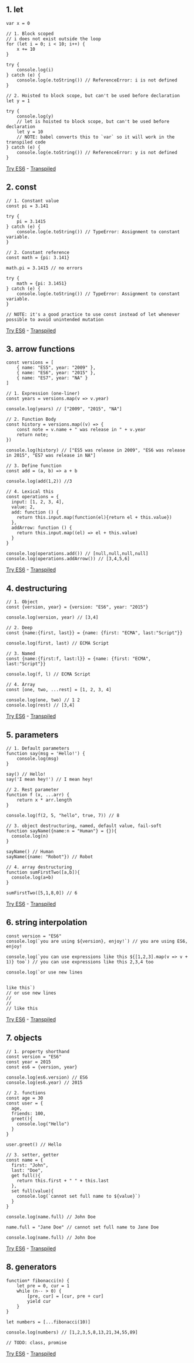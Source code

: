## 1. let       		
``` 
var x = 0

// 1. Block scoped
// i does not exist outside the loop
for (let i = 0; i < 10; i++) {
    x += 10
}

try {
    console.log(i)
} catch (e) {
    console.log(e.toString()) // ReferenceError: i is not defined
}

// 2. Hoisted to block scope, but can't be used before declaration
let y = 1

try {
	console.log(y)
	// let is hoisted to block scope, but can't be used before declaration
    let y = 10
	// NOTE: babel converts this to `var` so it will work in the transpiled code
} catch (e) {
    console.log(e.toString()) // ReferenceError: y is not defined
}
```
<a target="_blank" href="https://babeljs.io/repl/#?evaluate=true&presets=stage-3&code=var%20x%20%3D%200%0D%0A%0D%0A%2F%2F%201.%20Block%20scoped%0D%0A%2F%2F%20i%20does%20not%20exist%20outside%20the%20loop%0D%0Afor%20(let%20i%20%3D%200%3B%20i%20%3C%2010%3B%20i%2B%2B)%20%7B%0D%0A%20%20%20%20x%20%2B%3D%2010%0D%0A%7D%0D%0A%0D%0Atry%20%7B%0D%0A%20%20%20%20console.log(i)%0D%0A%7D%20catch%20(e)%20%7B%0D%0A%20%20%20%20console.log(e.toString())%20%2F%2F%20ReferenceError%3A%20i%20is%20not%20defined%0D%0A%7D%0D%0A%0D%0A%2F%2F%202.%20Hoisted%20to%20block%20scope%2C%20but%20can't%20be%20used%20before%20declaration%0D%0Alet%20y%20%3D%201%0D%0A%0D%0Atry%20%7B%0D%0A%09console.log(y)%0D%0A%09%2F%2F%20let%20is%20hoisted%20to%20block%20scope%2C%20but%20can't%20be%20used%20before%20declaration%0D%0A%20%20%20%20let%20y%20%3D%2010%0D%0A%09%2F%2F%20NOTE%3A%20babel%20converts%20this%20to%20%60var%60%20so%20it%20will%20work%20in%20the%20transpiled%20code%0D%0A%7D%20catch%20(e)%20%7B%0D%0A%20%20%20%20console.log(e.toString())%20%2F%2F%20ReferenceError%3A%20y%20is%20not%20defined%0D%0A%7D">Try ES6</a> - <a target="_blank" href="https://babeljs.io/repl/#?evaluate=true&presets=es2015%2Cstage-3&code=var%20x%20%3D%200%0D%0A%0D%0A%2F%2F%201.%20Block%20scoped%0D%0A%2F%2F%20i%20does%20not%20exist%20outside%20the%20loop%0D%0Afor%20(let%20i%20%3D%200%3B%20i%20%3C%2010%3B%20i%2B%2B)%20%7B%0D%0A%20%20%20%20x%20%2B%3D%2010%0D%0A%7D%0D%0A%0D%0Atry%20%7B%0D%0A%20%20%20%20console.log(i)%0D%0A%7D%20catch%20(e)%20%7B%0D%0A%20%20%20%20console.log(e.toString())%20%2F%2F%20ReferenceError%3A%20i%20is%20not%20defined%0D%0A%7D%0D%0A%0D%0A%2F%2F%202.%20Hoisted%20to%20block%20scope%2C%20but%20can't%20be%20used%20before%20declaration%0D%0Alet%20y%20%3D%201%0D%0A%0D%0Atry%20%7B%0D%0A%09console.log(y)%0D%0A%09%2F%2F%20let%20is%20hoisted%20to%20block%20scope%2C%20but%20can't%20be%20used%20before%20declaration%0D%0A%20%20%20%20let%20y%20%3D%2010%0D%0A%09%2F%2F%20NOTE%3A%20babel%20converts%20this%20to%20%60var%60%20so%20it%20will%20work%20in%20the%20transpiled%20code%0D%0A%7D%20catch%20(e)%20%7B%0D%0A%20%20%20%20console.log(e.toString())%20%2F%2F%20ReferenceError%3A%20y%20is%20not%20defined%0D%0A%7D">Transpiled</a>

## 2. const       		
``` 
// 1. Constant value
const pi = 3.141

try {
    pi = 3.1415
} catch (e) {
    console.log(e.toString()) // TypeError: Assignment to constant variable.
}

// 2. Constant reference
const math = {pi: 3.141} 

math.pi = 3.1415 // no errors

try {
    math = {pi: 3.1451}
} catch (e) {
    console.log(e.toString()) // TypeError: Assignment to constant variable.
}

// NOTE: it's a good practice to use const instead of let whenever possible to avoid unintended mutation
```
<a target="_blank" href="https://babeljs.io/repl/#?evaluate=true&presets=stage-3&code=%2F%2F%201.%20Constant%20value%0D%0Aconst%20pi%20%3D%203.141%0D%0A%0D%0Atry%20%7B%0D%0A%20%20%20%20pi%20%3D%203.1415%0D%0A%7D%20catch%20(e)%20%7B%0D%0A%20%20%20%20console.log(e.toString())%20%2F%2F%20TypeError%3A%20Assignment%20to%20constant%20variable.%0D%0A%7D%0D%0A%0D%0A%2F%2F%202.%20Constant%20reference%0D%0Aconst%20math%20%3D%20%7Bpi%3A%203.141%7D%20%0D%0A%0D%0Amath.pi%20%3D%203.1415%20%2F%2F%20no%20errors%0D%0A%0D%0Atry%20%7B%0D%0A%20%20%20%20math%20%3D%20%7Bpi%3A%203.1451%7D%0D%0A%7D%20catch%20(e)%20%7B%0D%0A%20%20%20%20console.log(e.toString())%20%2F%2F%20TypeError%3A%20Assignment%20to%20constant%20variable.%0D%0A%7D%0D%0A%0D%0A%2F%2F%20NOTE%3A%20it's%20a%20good%20practice%20to%20use%20const%20instead%20of%20let%20whenever%20possible%20to%20avoid%20unintended%20mutation">Try ES6</a> - <a target="_blank" href="https://babeljs.io/repl/#?evaluate=true&presets=es2015%2Cstage-3&code=%2F%2F%201.%20Constant%20value%0D%0Aconst%20pi%20%3D%203.141%0D%0A%0D%0Atry%20%7B%0D%0A%20%20%20%20pi%20%3D%203.1415%0D%0A%7D%20catch%20(e)%20%7B%0D%0A%20%20%20%20console.log(e.toString())%20%2F%2F%20TypeError%3A%20Assignment%20to%20constant%20variable.%0D%0A%7D%0D%0A%0D%0A%2F%2F%202.%20Constant%20reference%0D%0Aconst%20math%20%3D%20%7Bpi%3A%203.141%7D%20%0D%0A%0D%0Amath.pi%20%3D%203.1415%20%2F%2F%20no%20errors%0D%0A%0D%0Atry%20%7B%0D%0A%20%20%20%20math%20%3D%20%7Bpi%3A%203.1451%7D%0D%0A%7D%20catch%20(e)%20%7B%0D%0A%20%20%20%20console.log(e.toString())%20%2F%2F%20TypeError%3A%20Assignment%20to%20constant%20variable.%0D%0A%7D%0D%0A%0D%0A%2F%2F%20NOTE%3A%20it's%20a%20good%20practice%20to%20use%20const%20instead%20of%20let%20whenever%20possible%20to%20avoid%20unintended%20mutation">Transpiled</a>

## 3. arrow functions       		
``` 
const versions = [
    { name: "ES5", year: "2009" },
    { name: "ES6", year: "2015" },
    { name: "ES7", year: "NA" }
]

// 1. Expression (one-liner)  
const years = versions.map(v => v.year)

console.log(years) // ["2009", "2015", "NA"]

// 2. Function Body
const history = versions.map((v) => {
    const note = v.name + " was release in " + v.year
    return note;
})

console.log(history) // ["ES5 was release in 2009", "ES6 was release in 2015", "ES7 was release in NA"]

// 3. Define function
const add = (a, b) => a + b

console.log(add(1,2)) //3

// 4. Lexical this
const operations = {
  input: [1, 2, 3, 4],
  value: 2,
  add: function () {
    return this.input.map(function(el){return el + this.value})
  },
  addArrow: function () {
    return this.input.map((el) => el + this.value)
  }
}

console.log(operations.add()) // [null,null,null,null]
console.log(operations.addArrow()) // [3,4,5,6]
```
<a target="_blank" href="https://babeljs.io/repl/#?evaluate=true&presets=stage-3&code=const%20versions%20%3D%20%5B%0D%0A%20%20%20%20%7B%20name%3A%20%22ES5%22%2C%20year%3A%20%222009%22%20%7D%2C%0D%0A%20%20%20%20%7B%20name%3A%20%22ES6%22%2C%20year%3A%20%222015%22%20%7D%2C%0D%0A%20%20%20%20%7B%20name%3A%20%22ES7%22%2C%20year%3A%20%22NA%22%20%7D%0D%0A%5D%0D%0A%0D%0A%2F%2F%201.%20Expression%20(one-liner)%20%20%0D%0Aconst%20years%20%3D%20versions.map(v%20%3D%3E%20v.year)%0D%0A%0D%0Aconsole.log(years)%20%2F%2F%20%5B%222009%22%2C%20%222015%22%2C%20%22NA%22%5D%0D%0A%0D%0A%2F%2F%202.%20Function%20Body%0D%0Aconst%20history%20%3D%20versions.map((v)%20%3D%3E%20%7B%0D%0A%20%20%20%20const%20note%20%3D%20v.name%20%2B%20%22%20was%20release%20in%20%22%20%2B%20v.year%0D%0A%20%20%20%20return%20note%3B%0D%0A%7D)%0D%0A%0D%0Aconsole.log(history)%20%2F%2F%20%5B%22ES5%20was%20release%20in%202009%22%2C%20%22ES6%20was%20release%20in%202015%22%2C%20%22ES7%20was%20release%20in%20NA%22%5D%0D%0A%0D%0A%2F%2F%203.%20Define%20function%0D%0Aconst%20add%20%3D%20(a%2C%20b)%20%3D%3E%20a%20%2B%20b%0D%0A%0D%0Aconsole.log(add(1%2C2))%20%2F%2F3%0D%0A%0D%0A%2F%2F%204.%20Lexical%20this%0D%0Aconst%20operations%20%3D%20%7B%0D%0A%20%20input%3A%20%5B1%2C%202%2C%203%2C%204%5D%2C%0D%0A%20%20value%3A%202%2C%0D%0A%20%20add%3A%20function%20()%20%7B%0D%0A%20%20%20%20return%20this.input.map(function(el)%7Breturn%20el%20%2B%20this.value%7D)%0D%0A%20%20%7D%2C%0D%0A%20%20addArrow%3A%20function%20()%20%7B%0D%0A%20%20%20%20return%20this.input.map((el)%20%3D%3E%20el%20%2B%20this.value)%0D%0A%20%20%7D%0D%0A%7D%0D%0A%0D%0Aconsole.log(operations.add())%20%2F%2F%20%5Bnull%2Cnull%2Cnull%2Cnull%5D%0D%0Aconsole.log(operations.addArrow())%20%2F%2F%20%5B3%2C4%2C5%2C6%5D">Try ES6</a> - <a target="_blank" href="https://babeljs.io/repl/#?evaluate=true&presets=es2015%2Cstage-3&code=const%20versions%20%3D%20%5B%0D%0A%20%20%20%20%7B%20name%3A%20%22ES5%22%2C%20year%3A%20%222009%22%20%7D%2C%0D%0A%20%20%20%20%7B%20name%3A%20%22ES6%22%2C%20year%3A%20%222015%22%20%7D%2C%0D%0A%20%20%20%20%7B%20name%3A%20%22ES7%22%2C%20year%3A%20%22NA%22%20%7D%0D%0A%5D%0D%0A%0D%0A%2F%2F%201.%20Expression%20(one-liner)%20%20%0D%0Aconst%20years%20%3D%20versions.map(v%20%3D%3E%20v.year)%0D%0A%0D%0Aconsole.log(years)%20%2F%2F%20%5B%222009%22%2C%20%222015%22%2C%20%22NA%22%5D%0D%0A%0D%0A%2F%2F%202.%20Function%20Body%0D%0Aconst%20history%20%3D%20versions.map((v)%20%3D%3E%20%7B%0D%0A%20%20%20%20const%20note%20%3D%20v.name%20%2B%20%22%20was%20release%20in%20%22%20%2B%20v.year%0D%0A%20%20%20%20return%20note%3B%0D%0A%7D)%0D%0A%0D%0Aconsole.log(history)%20%2F%2F%20%5B%22ES5%20was%20release%20in%202009%22%2C%20%22ES6%20was%20release%20in%202015%22%2C%20%22ES7%20was%20release%20in%20NA%22%5D%0D%0A%0D%0A%2F%2F%203.%20Define%20function%0D%0Aconst%20add%20%3D%20(a%2C%20b)%20%3D%3E%20a%20%2B%20b%0D%0A%0D%0Aconsole.log(add(1%2C2))%20%2F%2F3%0D%0A%0D%0A%2F%2F%204.%20Lexical%20this%0D%0Aconst%20operations%20%3D%20%7B%0D%0A%20%20input%3A%20%5B1%2C%202%2C%203%2C%204%5D%2C%0D%0A%20%20value%3A%202%2C%0D%0A%20%20add%3A%20function%20()%20%7B%0D%0A%20%20%20%20return%20this.input.map(function(el)%7Breturn%20el%20%2B%20this.value%7D)%0D%0A%20%20%7D%2C%0D%0A%20%20addArrow%3A%20function%20()%20%7B%0D%0A%20%20%20%20return%20this.input.map((el)%20%3D%3E%20el%20%2B%20this.value)%0D%0A%20%20%7D%0D%0A%7D%0D%0A%0D%0Aconsole.log(operations.add())%20%2F%2F%20%5Bnull%2Cnull%2Cnull%2Cnull%5D%0D%0Aconsole.log(operations.addArrow())%20%2F%2F%20%5B3%2C4%2C5%2C6%5D">Transpiled</a>

## 4. destructuring       		
``` 
// 1. Object
const {version, year} = {version: "ES6", year: "2015"}

console.log(version, year) // [3,4]

// 2. Deep
const {name:{first, last}} = {name: {first: "ECMA", last:"Script"}}

console.log(first, last) // ECMA Script

// 3. Named
const {name:{first:f, last:l}} = {name: {first: "ECMA", last:"Script"}}

console.log(f, l) // ECMA Script

// 4. Array
const [one, two, ...rest] = [1, 2, 3, 4]

console.log(one, two) // 1 2
console.log(rest) // [3,4]
```
<a target="_blank" href="https://babeljs.io/repl/#?evaluate=true&presets=stage-3&code=%2F%2F%201.%20Object%0D%0Aconst%20%7Bversion%2C%20year%7D%20%3D%20%7Bversion%3A%20%22ES6%22%2C%20year%3A%20%222015%22%7D%0D%0A%0D%0Aconsole.log(version%2C%20year)%20%2F%2F%20%5B3%2C4%5D%0D%0A%0D%0A%2F%2F%202.%20Deep%0D%0Aconst%20%7Bname%3A%7Bfirst%2C%20last%7D%7D%20%3D%20%7Bname%3A%20%7Bfirst%3A%20%22ECMA%22%2C%20last%3A%22Script%22%7D%7D%0D%0A%0D%0Aconsole.log(first%2C%20last)%20%2F%2F%20ECMA%20Script%0D%0A%0D%0A%2F%2F%203.%20Named%0D%0Aconst%20%7Bname%3A%7Bfirst%3Af%2C%20last%3Al%7D%7D%20%3D%20%7Bname%3A%20%7Bfirst%3A%20%22ECMA%22%2C%20last%3A%22Script%22%7D%7D%0D%0A%0D%0Aconsole.log(f%2C%20l)%20%2F%2F%20ECMA%20Script%0D%0A%0D%0A%2F%2F%204.%20Array%0D%0Aconst%20%5Bone%2C%20two%2C%20...rest%5D%20%3D%20%5B1%2C%202%2C%203%2C%204%5D%0D%0A%0D%0Aconsole.log(one%2C%20two)%20%2F%2F%201%202%0D%0Aconsole.log(rest)%20%2F%2F%20%5B3%2C4%5D">Try ES6</a> - <a target="_blank" href="https://babeljs.io/repl/#?evaluate=true&presets=es2015%2Cstage-3&code=%2F%2F%201.%20Object%0D%0Aconst%20%7Bversion%2C%20year%7D%20%3D%20%7Bversion%3A%20%22ES6%22%2C%20year%3A%20%222015%22%7D%0D%0A%0D%0Aconsole.log(version%2C%20year)%20%2F%2F%20%5B3%2C4%5D%0D%0A%0D%0A%2F%2F%202.%20Deep%0D%0Aconst%20%7Bname%3A%7Bfirst%2C%20last%7D%7D%20%3D%20%7Bname%3A%20%7Bfirst%3A%20%22ECMA%22%2C%20last%3A%22Script%22%7D%7D%0D%0A%0D%0Aconsole.log(first%2C%20last)%20%2F%2F%20ECMA%20Script%0D%0A%0D%0A%2F%2F%203.%20Named%0D%0Aconst%20%7Bname%3A%7Bfirst%3Af%2C%20last%3Al%7D%7D%20%3D%20%7Bname%3A%20%7Bfirst%3A%20%22ECMA%22%2C%20last%3A%22Script%22%7D%7D%0D%0A%0D%0Aconsole.log(f%2C%20l)%20%2F%2F%20ECMA%20Script%0D%0A%0D%0A%2F%2F%204.%20Array%0D%0Aconst%20%5Bone%2C%20two%2C%20...rest%5D%20%3D%20%5B1%2C%202%2C%203%2C%204%5D%0D%0A%0D%0Aconsole.log(one%2C%20two)%20%2F%2F%201%202%0D%0Aconsole.log(rest)%20%2F%2F%20%5B3%2C4%5D">Transpiled</a>

## 5. parameters       		
``` 
// 1. Default parameters
function say(msg = 'Hello!') {
    console.log(msg)
}

say() // Hello!
say('I mean hey!') // I mean hey!

// 2. Rest parameter
function f (x, ...arr) {
    return x * arr.length
}

console.log(f(2, 5, "hello", true, 7)) // 8

// 3. object destructuring, named, default value, fail-soft
function sayName({name:n = "Human"} = {}){
  console.log(n)
}

sayName() // Human
sayName({name: "Robot"}) // Robot

// 4. array destructuring
function sumFirstTwo([a,b]){
  console.log(a+b)
}

sumFirstTwo([5,1,8,0]) // 6
```
<a target="_blank" href="https://babeljs.io/repl/#?evaluate=true&presets=stage-3&code=%2F%2F%201.%20Default%20parameters%0D%0Afunction%20say(msg%20%3D%20'Hello!')%20%7B%0D%0A%20%20%20%20console.log(msg)%0D%0A%7D%0D%0A%0D%0Asay()%20%2F%2F%20Hello!%0D%0Asay('I%20mean%20hey!')%20%2F%2F%20I%20mean%20hey!%0D%0A%0D%0A%2F%2F%202.%20Rest%20parameter%0D%0Afunction%20f%20(x%2C%20...arr)%20%7B%0D%0A%20%20%20%20return%20x%20*%20arr.length%0D%0A%7D%0D%0A%0D%0Aconsole.log(f(2%2C%205%2C%20%22hello%22%2C%20true%2C%207))%20%2F%2F%208%0D%0A%0D%0A%2F%2F%203.%20object%20destructuring%2C%20named%2C%20default%20value%2C%20fail-soft%0D%0Afunction%20sayName(%7Bname%3An%20%3D%20%22Human%22%7D%20%3D%20%7B%7D)%7B%0D%0A%20%20console.log(n)%0D%0A%7D%0D%0A%0D%0AsayName()%20%2F%2F%20Human%0D%0AsayName(%7Bname%3A%20%22Robot%22%7D)%20%2F%2F%20Robot%0D%0A%0D%0A%2F%2F%204.%20array%20destructuring%0D%0Afunction%20sumFirstTwo(%5Ba%2Cb%5D)%7B%0D%0A%20%20console.log(a%2Bb)%0D%0A%7D%0D%0A%0D%0AsumFirstTwo(%5B5%2C1%2C8%2C0%5D)%20%2F%2F%206">Try ES6</a> - <a target="_blank" href="https://babeljs.io/repl/#?evaluate=true&presets=es2015%2Cstage-3&code=%2F%2F%201.%20Default%20parameters%0D%0Afunction%20say(msg%20%3D%20'Hello!')%20%7B%0D%0A%20%20%20%20console.log(msg)%0D%0A%7D%0D%0A%0D%0Asay()%20%2F%2F%20Hello!%0D%0Asay('I%20mean%20hey!')%20%2F%2F%20I%20mean%20hey!%0D%0A%0D%0A%2F%2F%202.%20Rest%20parameter%0D%0Afunction%20f%20(x%2C%20...arr)%20%7B%0D%0A%20%20%20%20return%20x%20*%20arr.length%0D%0A%7D%0D%0A%0D%0Aconsole.log(f(2%2C%205%2C%20%22hello%22%2C%20true%2C%207))%20%2F%2F%208%0D%0A%0D%0A%2F%2F%203.%20object%20destructuring%2C%20named%2C%20default%20value%2C%20fail-soft%0D%0Afunction%20sayName(%7Bname%3An%20%3D%20%22Human%22%7D%20%3D%20%7B%7D)%7B%0D%0A%20%20console.log(n)%0D%0A%7D%0D%0A%0D%0AsayName()%20%2F%2F%20Human%0D%0AsayName(%7Bname%3A%20%22Robot%22%7D)%20%2F%2F%20Robot%0D%0A%0D%0A%2F%2F%204.%20array%20destructuring%0D%0Afunction%20sumFirstTwo(%5Ba%2Cb%5D)%7B%0D%0A%20%20console.log(a%2Bb)%0D%0A%7D%0D%0A%0D%0AsumFirstTwo(%5B5%2C1%2C8%2C0%5D)%20%2F%2F%206">Transpiled</a>

## 6. string interpolation       		
``` 
const version = "ES6"
console.log(`you are using ${version}, enjoy!`) // you are using ES6, enjoy!

console.log(`you can use expressions like this ${[1,2,3].map(v => v + 1)} too`) // you can use expressions like this 2,3,4 too

console.log(`or use new lines


like this`)
// or use new lines
//
//
// like this
```
<a target="_blank" href="https://babeljs.io/repl/#?evaluate=true&presets=stage-3&code=const%20version%20%3D%20%22ES6%22%0D%0Aconsole.log(%60you%20are%20using%20%24%7Bversion%7D%2C%20enjoy!%60)%20%2F%2F%20you%20are%20using%20ES6%2C%20enjoy!%0D%0A%0D%0Aconsole.log(%60you%20can%20use%20expressions%20like%20this%20%24%7B%5B1%2C2%2C3%5D.map(v%20%3D%3E%20v%20%2B%201)%7D%20too%60)%20%2F%2F%20you%20can%20use%20expressions%20like%20this%202%2C3%2C4%20too%0D%0A%0D%0Aconsole.log(%60or%20use%20new%20lines%0D%0A%0D%0A%0D%0Alike%20this%60)%0D%0A%2F%2F%20or%20use%20new%20lines%0D%0A%2F%2F%0D%0A%2F%2F%0D%0A%2F%2F%20like%20this">Try ES6</a> - <a target="_blank" href="https://babeljs.io/repl/#?evaluate=true&presets=es2015%2Cstage-3&code=const%20version%20%3D%20%22ES6%22%0D%0Aconsole.log(%60you%20are%20using%20%24%7Bversion%7D%2C%20enjoy!%60)%20%2F%2F%20you%20are%20using%20ES6%2C%20enjoy!%0D%0A%0D%0Aconsole.log(%60you%20can%20use%20expressions%20like%20this%20%24%7B%5B1%2C2%2C3%5D.map(v%20%3D%3E%20v%20%2B%201)%7D%20too%60)%20%2F%2F%20you%20can%20use%20expressions%20like%20this%202%2C3%2C4%20too%0D%0A%0D%0Aconsole.log(%60or%20use%20new%20lines%0D%0A%0D%0A%0D%0Alike%20this%60)%0D%0A%2F%2F%20or%20use%20new%20lines%0D%0A%2F%2F%0D%0A%2F%2F%0D%0A%2F%2F%20like%20this">Transpiled</a>

## 7. objects       		
``` 
// 1. property shorthand
const version = "ES6"
const year = 2015
const es6 = {version, year}

console.log(es6.version) // ES6
console.log(es6.year) // 2015

// 2. functions
const age = 30
const user = {
  age,
  friends: 100,
  greet(){
    console.log("Hello")
  }
}

user.greet() // Hello

// 3. setter, getter
const name = {
  first: "John",
  last: "Doe",
  get full(){
    return this.first + " " + this.last
  },
  set full(value){
    console.log(`cannot set full name to ${value}`)
  }
}

console.log(name.full) // John Doe

name.full = "Jane Doe" // cannot set full name to Jane Doe

console.log(name.full) // John Doe
```
<a target="_blank" href="https://babeljs.io/repl/#?evaluate=true&presets=stage-3&code=%2F%2F%201.%20property%20shorthand%0D%0Aconst%20version%20%3D%20%22ES6%22%0D%0Aconst%20year%20%3D%202015%0D%0Aconst%20es6%20%3D%20%7Bversion%2C%20year%7D%0D%0A%0D%0Aconsole.log(es6.version)%20%2F%2F%20ES6%0D%0Aconsole.log(es6.year)%20%2F%2F%202015%0D%0A%0D%0A%2F%2F%202.%20functions%0D%0Aconst%20age%20%3D%2030%0D%0Aconst%20user%20%3D%20%7B%0D%0A%20%20age%2C%0D%0A%20%20friends%3A%20100%2C%0D%0A%20%20greet()%7B%0D%0A%20%20%20%20console.log(%22Hello%22)%0D%0A%20%20%7D%0D%0A%7D%0D%0A%0D%0Auser.greet()%20%2F%2F%20Hello%0D%0A%0D%0A%2F%2F%203.%20setter%2C%20getter%0D%0Aconst%20name%20%3D%20%7B%0D%0A%20%20first%3A%20%22John%22%2C%0D%0A%20%20last%3A%20%22Doe%22%2C%0D%0A%20%20get%20full()%7B%0D%0A%20%20%20%20return%20this.first%20%2B%20%22%20%22%20%2B%20this.last%0D%0A%20%20%7D%2C%0D%0A%20%20set%20full(value)%7B%0D%0A%20%20%20%20console.log(%60cannot%20set%20full%20name%20to%20%24%7Bvalue%7D%60)%0D%0A%20%20%7D%0D%0A%7D%0D%0A%0D%0Aconsole.log(name.full)%20%2F%2F%20John%20Doe%0D%0A%0D%0Aname.full%20%3D%20%22Jane%20Doe%22%20%2F%2F%20cannot%20set%20full%20name%20to%20Jane%20Doe%0D%0A%0D%0Aconsole.log(name.full)%20%2F%2F%20John%20Doe">Try ES6</a> - <a target="_blank" href="https://babeljs.io/repl/#?evaluate=true&presets=es2015%2Cstage-3&code=%2F%2F%201.%20property%20shorthand%0D%0Aconst%20version%20%3D%20%22ES6%22%0D%0Aconst%20year%20%3D%202015%0D%0Aconst%20es6%20%3D%20%7Bversion%2C%20year%7D%0D%0A%0D%0Aconsole.log(es6.version)%20%2F%2F%20ES6%0D%0Aconsole.log(es6.year)%20%2F%2F%202015%0D%0A%0D%0A%2F%2F%202.%20functions%0D%0Aconst%20age%20%3D%2030%0D%0Aconst%20user%20%3D%20%7B%0D%0A%20%20age%2C%0D%0A%20%20friends%3A%20100%2C%0D%0A%20%20greet()%7B%0D%0A%20%20%20%20console.log(%22Hello%22)%0D%0A%20%20%7D%0D%0A%7D%0D%0A%0D%0Auser.greet()%20%2F%2F%20Hello%0D%0A%0D%0A%2F%2F%203.%20setter%2C%20getter%0D%0Aconst%20name%20%3D%20%7B%0D%0A%20%20first%3A%20%22John%22%2C%0D%0A%20%20last%3A%20%22Doe%22%2C%0D%0A%20%20get%20full()%7B%0D%0A%20%20%20%20return%20this.first%20%2B%20%22%20%22%20%2B%20this.last%0D%0A%20%20%7D%2C%0D%0A%20%20set%20full(value)%7B%0D%0A%20%20%20%20console.log(%60cannot%20set%20full%20name%20to%20%24%7Bvalue%7D%60)%0D%0A%20%20%7D%0D%0A%7D%0D%0A%0D%0Aconsole.log(name.full)%20%2F%2F%20John%20Doe%0D%0A%0D%0Aname.full%20%3D%20%22Jane%20Doe%22%20%2F%2F%20cannot%20set%20full%20name%20to%20Jane%20Doe%0D%0A%0D%0Aconsole.log(name.full)%20%2F%2F%20John%20Doe">Transpiled</a>

## 8. generators       		
``` 
function* fibonacci(n) {
    let pre = 0, cur = 1
    while (n-- > 0) {
        [pre, cur] = [cur, pre + cur]
        yield cur
    }
}

let numbers = [...fibonacci(10)]

console.log(numbers) // [1,2,3,5,8,13,21,34,55,89]

// TODO: class, promise
```
<a target="_blank" href="https://babeljs.io/repl/#?evaluate=true&presets=stage-3&code=function*%20fibonacci(n)%20%7B%0D%0A%20%20%20%20let%20pre%20%3D%200%2C%20cur%20%3D%201%0D%0A%20%20%20%20while%20(n--%20%3E%200)%20%7B%0D%0A%20%20%20%20%20%20%20%20%5Bpre%2C%20cur%5D%20%3D%20%5Bcur%2C%20pre%20%2B%20cur%5D%0D%0A%20%20%20%20%20%20%20%20yield%20cur%0D%0A%20%20%20%20%7D%0D%0A%7D%0D%0A%0D%0Alet%20numbers%20%3D%20%5B...fibonacci(10)%5D%0D%0A%0D%0Aconsole.log(numbers)%20%2F%2F%20%5B1%2C2%2C3%2C5%2C8%2C13%2C21%2C34%2C55%2C89%5D%0D%0A%0D%0A%2F%2F%20TODO%3A%20class%2C%20promise">Try ES6</a> - <a target="_blank" href="https://babeljs.io/repl/#?evaluate=true&presets=es2015%2Cstage-3&code=function*%20fibonacci(n)%20%7B%0D%0A%20%20%20%20let%20pre%20%3D%200%2C%20cur%20%3D%201%0D%0A%20%20%20%20while%20(n--%20%3E%200)%20%7B%0D%0A%20%20%20%20%20%20%20%20%5Bpre%2C%20cur%5D%20%3D%20%5Bcur%2C%20pre%20%2B%20cur%5D%0D%0A%20%20%20%20%20%20%20%20yield%20cur%0D%0A%20%20%20%20%7D%0D%0A%7D%0D%0A%0D%0Alet%20numbers%20%3D%20%5B...fibonacci(10)%5D%0D%0A%0D%0Aconsole.log(numbers)%20%2F%2F%20%5B1%2C2%2C3%2C5%2C8%2C13%2C21%2C34%2C55%2C89%5D%0D%0A%0D%0A%2F%2F%20TODO%3A%20class%2C%20promise">Transpiled</a>
